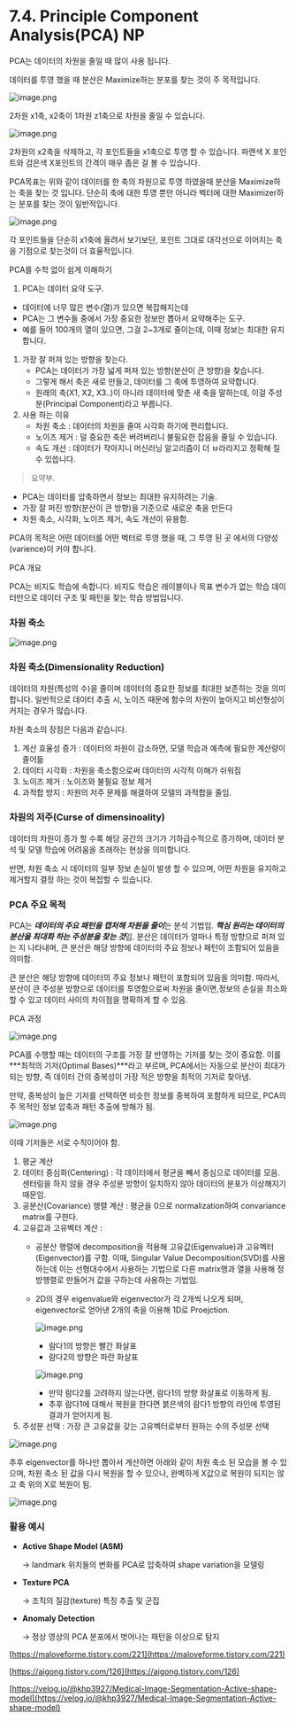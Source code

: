 # 7.4. Principle Component Analysis(PCA) NP

PCA는 데이터의 차원을 줄일 때 많이 사용 됩니다.

데이터를 투영 했을 때 분산은 Maximize하는 분포를 찾는 것이 주 목적입니다.

![image.png](7%204%20Principle%20Component%20Analysis(PCA)%20NP%2020234bdbf13d8012b6f9d7e571f461e8/image.png)

2차원 x1축, x2축이 1차원 z1축으로 차원을 줄일 수 있습니다.

![image.png](7%204%20Principle%20Component%20Analysis(PCA)%20NP%2020234bdbf13d8012b6f9d7e571f461e8/image_1.png)

2차원의 x2축을 삭제하고, 각 포인트들을 x1축으로 투영 할 수 있습니다. 파랜색 X 포인트와 검은색 X포인트의 간격이 매우 좁은 걸 볼 수 있습니다. 

PCA목표는 위와 같이 데이터를 한 축의 차원으로 투영 하였을때 분산을 Maximize하는 축을 찾는 것 입니다. 단순히 축에 대한 투영 뿐만 아니라 벡터에 대한 Maximizer하는 분포를 찾는 것이 일반적입니다.

![image.png](7%204%20Principle%20Component%20Analysis(PCA)%20NP%2020234bdbf13d8012b6f9d7e571f461e8/image_2.png)

각 포인트들을 단순히 x1축에 올려서 보기보단, 포인트 그대로 대각선으로 이어지는 축을 기점으로 찾는것이 더 효율적입니다.

PCA를 수학 없이 쉽게 이해하기

1. PCA는 데이터 요약 도구.
- 데이터에 너무 많은 변수(열)가 있으면 복잡해지는데
- PCA는 그 변수들 중에서 가장 중요한 정보만 뽑아서 요약해주는 도구.
- 예를 들어 100개의 열이 있으면, 그걸 2~3개로 줄이는데, 이때 정보는 최대한 유지합니다.
1. 가장 잘 퍼져 있는 방향을 찾는다.
    - PCA는 데이터가 가장 넓게 퍼져 있는 방향(분산이 큰 방향)을 찾습니다.
    - 그렇게 해서 축은 새로 만들고, 데이터를 그 축에 투영하여 요약합니다.
    - 원래의 축(X1, X2, X3..)이 아니라 데이터에 맞춘 새 축을 말하는데, 이걸 주성분(Principal Component)라고 부릅니다.
2. 사용 하는 이유
    - 차원 축소 : 데이터의 차원을 줄여 시각화 하기에 편리합니다.
    - 노이즈 제거  : 덜 중요한 축은 버려버리니 불필요한 잡음을 줄일 수 있습니다.
    - 속도 개선 : 데이터가 작아지니 머신러닝 알고리즘이 더 ㅂ라라지고 정확해 질 수 있씁니다.
    

> 요약부. 
* PCA는 데이터를 압축하면서 정보는 최대한 유지하려는 기술.
* 가장 잘 퍼진 방향(분산이 큰 방향)을 기준으로 새로운 축을 만든다
* 차원 축소, 시각화, 노이즈 제거, 속도 개선이 유용함.
> 

PCA의 목적은 어떤 데이터를 어떤 벡터로 투영 했을 때, 그 투영 된 곳 에서의 다양성(varience)이 커야 합니다.

PCA 개요

PCA는 비지도 학습에 속합니다. 비지도 학습은 레이블이나 목표 변수가 없는 학습 데이터만으로 데이터 구조 및 패턴을 찾는 학습 방법입니다.

### 차원 축소

![image.png](7%204%20Principle%20Component%20Analysis(PCA)%20NP%2020234bdbf13d8012b6f9d7e571f461e8/image_3.png)

### 차원 축소(Dimensionality Reduction)

데이터의 차원(특성의 수)을 줄이며 데이터의 중요한 정보를 최대한 보존하는 것을 의미합니다. 일반적으로 데이터 추출 시, 노이즈 때문에 함수의 차원이 높아지고 비선형성이 커지는 경우가 많습니다. 

차원 축소의 장점은 다음과 같습니다.

1. 계산 효율성 증가 : 데이터의 차원이 감소하면, 모델 학습과 예측에 필요한 계산량이 줄어듦
2. 데이터 시각화 : 차원을 축소함으로써 데이터의 시각적 이해가 쉬워짐
3. 노이즈 제거 : 노이즈와 불필요 정보 제거
4. 과적합 방지 : 차원의 저주 문제를 해결하여 모델의 과적합을 줄임.

### 차원의 저주(Curse of dimensinoality)

데이터의 차원이 증가 할 수록 해당 공간의 크기가 기하급수적으로 증가하며, 데이터 분석 및 모델 학습에 어려움을 초래하는 현상을 의미합니다.

반면, 차원 축소 시 데이터의 일부 정보 손실이 발생 할 수 있으며, 어떤 차원을 유지하고 제거할지 결정 하는 것이 복잡할 수 있습니다.

### PCA 주요 목적

PCA는 ***데이터의 주요 패턴을 캡처해 차원을 줄이***는 분석 기법임. ***핵심 원리는 데이터의 분산을 최대화 하는 주성분을 찾는 것***임. 분산은 데이터가 얼마나 특정 방향으로 퍼져 있는 지 나타내며, 큰 분산은 해당 방향에 데이터의 주요 정보나 패턴이 조함되어 있음을 의미함. 

큰 분산은 해당 방향에 데이터의 주요 정보나 패턴이 포함되어 있음을 의미함.  따라서, 분산이 큰 주성분 방향으로 데이터를 투영함으로써 차원을 줄이면,정보의 손실을 최소화 할 수 있고 데이터 사이의 차이점을 명확하게 할 수 있음.

PCA 과정

![image.png](7%204%20Principle%20Component%20Analysis(PCA)%20NP%2020234bdbf13d8012b6f9d7e571f461e8/image_4.png)

PCA를 수행할 때는 데이터의 구조를 가장 잘 반영하는 기저를 찾는 것이 중요함. 이를 ***최적의 기저(Optimal Bases)***라고 부르며, PCA에서는 자동으로 분산이 최대가 되는 방향, 즉 데이터 간의 중복성이 가장 적은 방향을 최적의 기저로 찾아냄. 

만약, 중복성이 높은 기저를 선택하면 비슷한 정보를 중복하여 포함하게 되므로, PCA의 주 목적인 정보 압축과 패턴 추출에 방해가 됨.

![image.png](7%204%20Principle%20Component%20Analysis(PCA)%20NP%2020234bdbf13d8012b6f9d7e571f461e8/image_5.png)

이때 기저들은 서로 수직이어야 함.

1. 평균 계산
2. 데이터 중심화(Centering) : 각 데이터에서 평균을 빼서 중심으로 데이터를 모음. 센터링을 하지 않을 경우 주성분 방향이 일치하지 않아 데이터의 분포가 이상해지기 때문임.
3. 공분산(Covariance) 행렬 계산 : 평균을 0으로 normalization하여 convariance matrix를 구한다.
4. 고유값과 고유벡터 계산 : 
    - 공분산 행렬에 decomposition을 적용해 고유값(Eigenvalue)과 고유벡터(Eigenvector)를 구함. 이때, Singular Value Decomposition(SVD)를 사용하는데 이는 선형대수에서 사용하는 기법으로 다른 matrix행과 열을 사용해 정방행렬로 만들어거 값을 구하는데 사용하는 기법임.
    - 2D의 경우 eigenvalue와 eigenvector가 각 2개씩 나오게 되며, eigenvector로 얻어낸 2개의 축을 이용해 1D로 Proejction.
        
        ![image.png](7%204%20Principle%20Component%20Analysis(PCA)%20NP%2020234bdbf13d8012b6f9d7e571f461e8/image_6.png)
        
        - 람다1의 방향은 빨간 화살표
        - 람다2의 방향은 파란 화살표
        
        ![image.png](7%204%20Principle%20Component%20Analysis(PCA)%20NP%2020234bdbf13d8012b6f9d7e571f461e8/image_7.png)
        
        - 만약 람다2를 고려하지 않는다면, 람다1의 방향 화살표로 이동하게 됨.
        - 추후 람다1에 대해서 복원을 한다면 붉은색의 람다1 방향의 라인에 투영된 결과가 얻어지게 됨.
5. 주성분 선택 : 가장 큰 고유값을 갖는 고유벡터로부터 원하는 수의 주성분 선택

![image.png](7%204%20Principle%20Component%20Analysis(PCA)%20NP%2020234bdbf13d8012b6f9d7e571f461e8/image_8.png)

추후 eigenvector를 하나만 뽑아서 계산하면 아래와 같이 차원 축소 된 모습을 볼 수 있으며, 차원 축소 된 값을 다시 복원을 할 수 있으나, 완벽하게 X값으로 복원이 되지는 않고 축 위의 X로 복원이 됨.

![image.png](7%204%20Principle%20Component%20Analysis(PCA)%20NP%2020234bdbf13d8012b6f9d7e571f461e8/image_9.png)

### **활용 예시**

- **Active Shape Model (ASM)**
    
    → landmark 위치들의 변화를 PCA로 압축하여 shape variation을 모델링
    
- **Texture PCA**
    
    → 조직의 질감(texture) 특징 추출 및 군집
    
- **Anomaly Detection**
    
    → 정상 영상의 PCA 분포에서 벗어나는 패턴을 이상으로 탐지
    

[https://maloveforme.tistory.com/221](https://maloveforme.tistory.com/221)

[https://aigong.tistory.com/126](https://aigong.tistory.com/126)

[https://velog.io/@khp3927/Medical-Image-Segmentation-Active-shape-model](https://velog.io/@khp3927/Medical-Image-Segmentation-Active-shape-model)